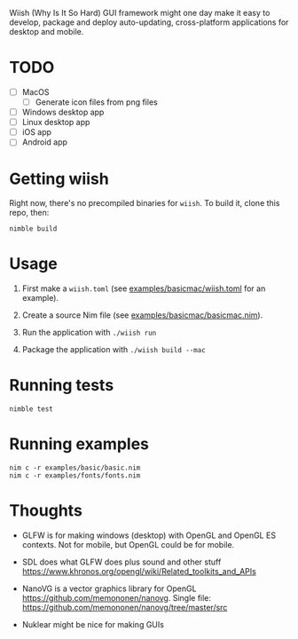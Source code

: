 Wiish (Why Is It So Hard) GUI framework might one day make it easy to develop, package and deploy auto-updating,  cross-platform applications for desktop and mobile.

# TODO

- [ ] MacOS
    - [ ] Generate icon files from png files
- [ ] Windows desktop app
- [ ] Linux desktop app
- [ ] iOS app
- [ ] Android app

# Getting wiish

Right now, there's no precompiled binaries for `wiish`.  To build it, clone this repo, then:

~~~
nimble build
~~~

# Usage

1. First make a `wiish.toml` (see [examples/basicmac/wiish.toml](examples/basicmac/wiish.toml) for an example).

2. Create a source Nim file (see [examples/basicmac/basicmac.nim](examples/basicmac/basicmac.nim)).

3. Run the application with `./wiish run`

4. Package the application with `./wiish build --mac`


# Running tests

~~~
nimble test
~~~

# Running examples

~~~
nim c -r examples/basic/basic.nim
nim c -r examples/fonts/fonts.nim
~~~


# Thoughts

- GLFW is for making windows (desktop) with OpenGL and OpenGL ES contexts.  Not for mobile, but OpenGL could be for mobile.

- SDL does what GLFW does plus sound and other stuff <https://www.khronos.org/opengl/wiki/Related_toolkits_and_APIs>

- NanoVG is a vector graphics library for OpenGL <https://github.com/memononen/nanovg>.  Single file: <https://github.com/memononen/nanovg/tree/master/src>

- Nuklear might be nice for making GUIs
